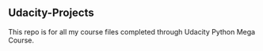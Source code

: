 ## Udacity-Projects

This repo is for all my course files completed through Udacity Python Mega Course.
